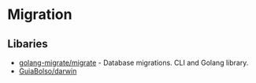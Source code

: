 # Migration

## Libaries
- [golang-migrate/migrate](http://github.com/golang-migrate/migrate) - Database migrations. CLI and Golang library.
- [GuiaBolso/darwin](http://github.com/GuiaBolso/darwin)